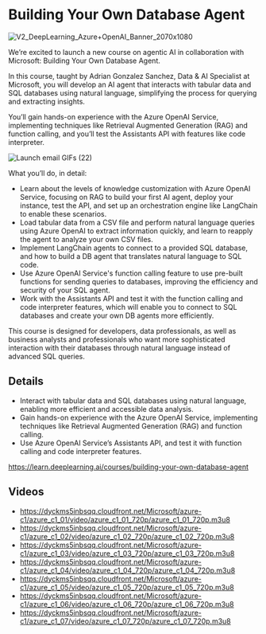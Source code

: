 # Building Your Own Database Agent

![V2_DeepLearning_Azure+OpenAI_Banner_2070x1080](https://ci3.googleusercontent.com/meips/ADKq_NaaHrj9D1IYjP7MRdK_Z2Z3jSivAxgCML_6JbpRXAN9ksz5_6yo5zVX246etzwbNWekkMGaeOEBt4WEPSjR_jH4QJDAqGosNMmzdot_wqGxC0_GB4jcycOsxdZSnff3HYo-AXl90f-aYgIcZYbz1zS5DxYI_2JjgXM4npuOwLm4EFduAJvUVhI6yJmLJap_ShZMWAGMNrt93CtWi8vWqDG_6fWFx2mMyd8ileHEmiOCVip30wEWUdvTWlMuTlwVKinRrYw=s0-d-e1-ft#https://info.deeplearning.ai/hs-fs/hubfs/V2_DeepLearning_Azure%2BOpenAI_Banner_2070x1080.png?width=1120&upscale=true&name=V2_DeepLearning_Azure%2BOpenAI_Banner_2070x1080.png)

We’re excited to launch a new course on agentic AI in collaboration with Microsoft: Building Your Own Database Agent.

 

In this course, taught by Adrian Gonzalez Sanchez, Data & AI Specialist at Microsoft, you will develop an AI agent that interacts with tabular data and SQL databases using natural language, simplifying the process for querying and extracting insights. 

 

You’ll gain hands-on experience with the Azure OpenAI Service, implementing techniques like Retrieval Augmented Generation (RAG) and function calling, and you’ll test the Assistants API with features like code interpreter.

![Launch email GIFs (22)](https://ci3.googleusercontent.com/meips/ADKq_Nbq3L8cnwqx3FjVTncfCDSl1mrBCi-NcMnf9cBbcUKDXFZwS7dHqTAi5Bm2tRwT1oH8ryltH7AIhpEtwtmD5N5E5EjQ-Bvk9uWOvQqWI9hZFl34hHxWpsYGzNvuXSBC3g83dTQf5daCCN8ikZLxN5I4EyAHpYJ9IAn_dqmpxAcINxO5CSwO76nfdVMFykWYmcTUstZEOPxxp76K2xHe=s0-d-e1-ft#https://info.deeplearning.ai/hs-fs/hubfs/Launch%20email%20GIFs%20(22).gif?width=1120&upscale=true&name=Launch%20email%20GIFs%20(22).gif)

What you’ll do, in detail:

  - Learn about the levels of knowledge customization with Azure OpenAI Service, focusing on RAG to build your first AI agent, deploy your instance, test the API, and set up an orchestration engine like LangChain to enable these scenarios.
  - Load tabular data from a CSV file and perform natural language queries using Azure OpenAI to extract information quickly, and learn to reapply the agent to analyze your own CSV files.
  - Implement LangChain agents to connect to a provided SQL database, and how to build a DB agent that translates natural language to SQL code.
  - Use Azure OpenAI Service's function calling feature to use pre-built functions for sending queries to databases, improving the efficiency and security of your SQL agent.
  - Work with the Assistants API and test it with the function calling and code interpreter features, which will enable you to connect to SQL databases and create your own DB agents more efficiently.

This course is designed for developers, data professionals, as well as business analysts and professionals who want more sophisticated interaction with their databases through natural language instead of advanced SQL queries.

## Details
- Interact with tabular data and SQL databases using natural language, enabling more efficient and accessible data analysis.
- Gain hands-on experience with the Azure OpenAI Service, implementing techniques like Retrieval Augmented Generation (RAG) and function calling.
- Use Azure OpenAI Service’s Assistants API, and test it with function calling and code interpreter features.

https://learn.deeplearning.ai/courses/building-your-own-database-agent

## Videos
- https://dyckms5inbsqq.cloudfront.net/Microsoft/azure-c1/azure_c1_01/video/azure_c1_01_720p/azure_c1_01_720p.m3u8
- https://dyckms5inbsqq.cloudfront.net/Microsoft/azure-c1/azure_c1_02/video/azure_c1_02_720p/azure_c1_02_720p.m3u8
- https://dyckms5inbsqq.cloudfront.net/Microsoft/azure-c1/azure_c1_03/video/azure_c1_03_720p/azure_c1_03_720p.m3u8
- https://dyckms5inbsqq.cloudfront.net/Microsoft/azure-c1/azure_c1_04/video/azure_c1_04_720p/azure_c1_04_720p.m3u8
- https://dyckms5inbsqq.cloudfront.net/Microsoft/azure-c1/azure_c1_05/video/azure_c1_05_720p/azure_c1_05_720p.m3u8
- https://dyckms5inbsqq.cloudfront.net/Microsoft/azure-c1/azure_c1_06/video/azure_c1_06_720p/azure_c1_06_720p.m3u8
- https://dyckms5inbsqq.cloudfront.net/Microsoft/azure-c1/azure_c1_07/video/azure_c1_07_720p/azure_c1_07_720p.m3u8

